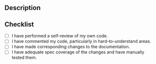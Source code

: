 ## Description
<!-- Provide a detailed explanation of the changes you have made. Include the reasons behind these changes and any relevant context. Link any related issues. -->



## Checklist
- [ ] I have performed a self-review of my own code.
- [ ] I have commented my code, particularly in hard-to-understand areas.
- [ ] I have made corresponding changes to the documentation.
- [ ] I have adequate spec coverage of the changes and have manually tested them.
